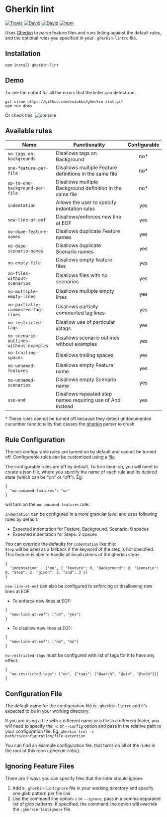 # Gherkin lint
[![Travis](https://img.shields.io/travis/vsiakka/gherkin-lint.svg?maxAge=2592000)](https://travis-ci.org/vsiakka/gherkin-lint/)
[![David](https://img.shields.io/david/vsiakka/gherkin-lint.svg?maxAge=2592000)](https://david-dm.org/vsiakka/gherkin-lint)
[![David](https://img.shields.io/david/dev/vsiakka/gherkin-lint.svg?maxAge=2592000)](https://david-dm.org/vsiakka/gherkin-lint#info=devDependencies&view=table)
[![npm](https://img.shields.io/npm/v/gherkin-lint.svg?maxAge=2592000)](https://www.npmjs.com/package/gherkin-lint)

Uses [Gherkin](https://github.com/cucumber/gherkin-javascript) to parse feature files and runs linting against the default rules, and the optional rules you specified in your `.gherkin-lintrc` file.

## Installation
```
npm install gherkin-lint

```

## Demo
To see the output for all the errors that the linter can detect run:
```
git clone https://github.com/vsiakka/gherkin-lint.git
npm run demo
```
Or check this:
![console](http://i.imgur.com/YaH4Anu.png)


## Available rules

| Name                                    | Functionality                                             | Configurable |
|-----------------------------------------|-----------------------------------------------------------|:------------:|
| `no-tags-on-backgrounds`                | Disallows tags on Background                              | no*          |
| `one-feature-per-file`                  | Disallows multiple Feature definitions in the same file   | no*          |
| `up-to-one-background-per-file`         | Disallows multiple Background definition in the same file | no*          |
| `indentation`                           | Allows the user to specify indentation rules              | yes          |
| `new-line-at-eof`                       | Disallows/enforces new line at EOF                        | yes          |
| `no-dupe-feature-names`                 | Disallows duplicate Feature names                         | yes          |
| `no-dupe-scenario-names`                | Disallows duplicate Scenario names                        | yes          |
| `no-empty-file`                         | Disallows empty feature files                             | yes          |
| `no-files-without-scenarios`            | Disallows files with no scenarios                         | yes          |
| `no-multiple-empty-lines`               | Disallows multiple empty lines                            | yes          |
| `no-partially-commented-tag-lines`      | Disallows partially commented tag lines                   | yes          |
| `no-restricted-tags`                    | Disallow use of particular @tags                          | yes          |
| `no-scenario-outlines-without-examples` | Disallows scenario outlines without examples              | yes          |
| `no-trailing-spaces`                    | Disallows trailing spaces                                 | yes          |
| `no-unnamed-features`                   | Disallows empty Feature name                              | yes          |
| `no-unnamed-scenarios`                  | Disallows empty Scenario name                             | yes          |
| `use-and`                               | Disallows repeated step names requiring use of And instead| yes          |

\* These rules cannot be turned off because they detect undocumented cucumber functionality that causes the [gherkin](https://github.com/cucumber/gherkin-javascript) parser to crash.

## Rule Configuration
The not-configurable rules are turned on by default and cannot be turned off. Configurable rules can be customized using a [file](#configuration-file).

The configurable rules are off by default. To turn them on, you will need to create a json file, where you specify the name of each rule and its desired state (which can be "on" or "off"). Eg:
```
{
  "no-unnamed-features": "on"
}
```
will turn on the `no-unnamed-features` rule.

`indentation` can be configured in a more granular level and uses following rules by default:
- Expected indentation for Feature, Background, Scenario: 0 spaces
- Expected indentation for Steps: 2 spaces

You can override the defaults for `indentation` like this:  
`Step` will be used as a fallback if the keyword of the step is not specified.  
This feature is able to handle all localizations of the gherkin steps.
```
{
  "indentation" : ["on", { "Feature": 0, "Background": 0, "Scenario": 0, "Step": 2, "given": 2, "and": 3 }]
}
```

`new-line-at-eof` can also be configured to enforcing or disallowing new lines at EOF.
- To enforce new lines at EOF:
```
{
  "new-line-at-eof": ["on", "yes"]
}
```
- To disallow new lines at EOF:
```
{
  "new-line-at-eof": ["on", "no"]
}
```

`no-restricted-tags` must be configured with list of tags for it to have any effect:

```
{
  "no-restricted-tags": ["on", {"tags": ["@watch", "@wip", "@todo"]}]
}
```

## Configuration File
The default name for the configuration file is `.gherkin-lintrc` and it's expected to be in your working directory.     

If you are using a file with a different name or a file in a different folder, you will need to specify the `-c` or `--config` option and pass in the relative path to your configuration file. Eg: `gherkin-lint -c path/to/configuration/file.extention`

You can find an example configuration file, that turns on all of the rules in the root of this repo (.gherkin-lintrc).

## Ignoring Feature Files
There are 2 ways you can specify files that the linter should ignore:
1. Add a `.gherkin-lintignore` file in your working directory and specify one glob pattern per file line
1. Use the command line option`-i` or `--ignore`,  pass in a comma separated list of glob patterns. If specified, the command line option will override the `.gherkin-lintignore` file.
